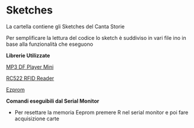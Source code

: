 # Sketches

La cartella contiene gli Sketches del Canta Storie

Per semplificare la lettura del codice lo sketch è suddiviso in vari file ino in base alla funzionalità che eseguono

**Librerie Utilizzate**

[MP3 DF Player Mini](https://github.com/Makuna/DFMiniMp3)

[RC522 RFID Reader](https://github.com/miguelbalboa/rfid) 

[Ezprom](https://github.com/amirchev/EZPROM) 



**Comandi eseguibili dal Serial Monitor**

- Per resettare la memoria Eeprom premere R nel serial monitor e poi fare acquisizione carte



